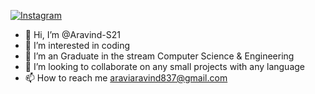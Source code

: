 [![Instagram](C:\Users\82818\OneDrive\Pictures\Screenshots)](https://www.instagram.com/_aravind_selvaraj_/)
- 👋 Hi, I’m @Aravind-S21
- 👀 I’m interested in coding
- 🌱 I’m an Graduate in the stream Computer Science & Engineering
- 💞️ I’m looking to collaborate on any small projects with any language
- 📫 How to reach me araviaravind837@gmail.com



